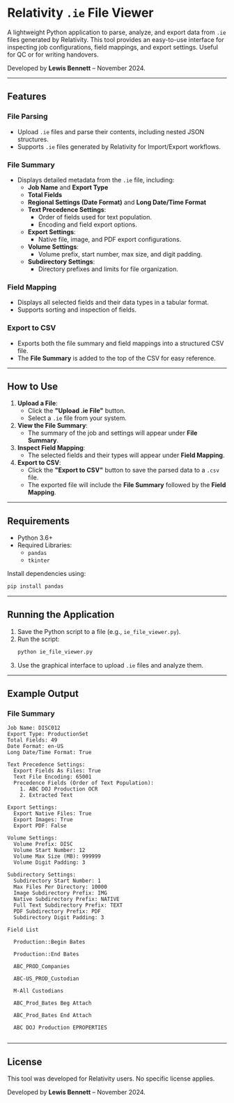 
# Relativity `.ie` File Viewer

A lightweight Python application to parse, analyze, and export data from `.ie` files generated by Relativity. This tool provides an easy-to-use interface for inspecting job configurations, field mappings, and export settings. Useful for QC or for writing handovers.

Developed by **Lewis Bennett** – November 2024.

---

## Features

### File Parsing
- Upload `.ie` files and parse their contents, including nested JSON structures.
- Supports `.ie` files generated by Relativity for Import/Export workflows.

### File Summary
- Displays detailed metadata from the `.ie` file, including:
  - **Job Name** and **Export Type**
  - **Total Fields**
  - **Regional Settings (Date Format)** and **Long Date/Time Format**
  - **Text Precedence Settings**:
    - Order of fields used for text population.
    - Encoding and field export options.
  - **Export Settings**:
    - Native file, image, and PDF export configurations.
  - **Volume Settings**:
    - Volume prefix, start number, max size, and digit padding.
  - **Subdirectory Settings**:
    - Directory prefixes and limits for file organization.

### Field Mapping
- Displays all selected fields and their data types in a tabular format.
- Supports sorting and inspection of fields.

### Export to CSV
- Exports both the file summary and field mappings into a structured CSV file.
- The **File Summary** is added to the top of the CSV for easy reference.

---

## How to Use

1. **Upload a File**:
   - Click the **"Upload .ie File"** button.
   - Select a `.ie` file from your system.
2. **View the File Summary**:
   - The summary of the job and settings will appear under **File Summary**.
3. **Inspect Field Mapping**:
   - The selected fields and their types will appear under **Field Mapping**.
4. **Export to CSV**:
   - Click the **"Export to CSV"** button to save the parsed data to a `.csv` file.
   - The exported file will include the **File Summary** followed by the **Field Mapping**.

---

## Requirements

- Python 3.6+
- Required Libraries:
  - `pandas`
  - `tkinter`

Install dependencies using:
```bash
pip install pandas
```

---

## Running the Application

1. Save the Python script to a file (e.g., `ie_file_viewer.py`).
2. Run the script:
   ```bash
   python ie_file_viewer.py
   ```
3. Use the graphical interface to upload `.ie` files and analyze them.

---

## Example Output

### File Summary
```
Job Name: DISC012
Export Type: ProductionSet
Total Fields: 49
Date Format: en-US
Long Date/Time Format: True

Text Precedence Settings:
  Export Fields As Files: True
  Text File Encoding: 65001
  Precedence Fields (Order of Text Population):
    1. ABC DOJ Production OCR
    2. Extracted Text

Export Settings:
  Export Native Files: True
  Export Images: True
  Export PDF: False

Volume Settings:
  Volume Prefix: DISC
  Volume Start Number: 12
  Volume Max Size (MB): 999999
  Volume Digit Padding: 3

Subdirectory Settings:
  Subdirectory Start Number: 1
  Max Files Per Directory: 10000
  Image Subdirectory Prefix: IMG
  Native Subdirectory Prefix: NATIVE
  Full Text Subdirectory Prefix: TEXT
  PDF Subdirectory Prefix: PDF
  Subdirectory Digit Padding: 3
  
Field List

  Production::Begin Bates

  Production::End Bates

  ABC_PROD_Companies

  ABC-US_PROD_Custodian

  M-All Custodians

  ABC_Prod_Bates Beg Attach
  
  ABC_Prod_Bates End Attach
  
  ABC DOJ Production EPROPERTIES


```

---

## License

This tool was developed for Relativity users. No specific license applies.

Developed by **Lewis Bennett** – November 2024.
